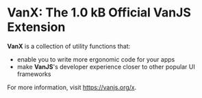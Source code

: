 # **VanX**: The 1.0 kB Official VanJS Extension

**VanX** is a collection of utility functions that:
* enable you to write more ergonomic code for your apps
* make **VanJS**'s developer experience closer to other popular UI frameworks

For more information, visit https://vanjs.org/x.
